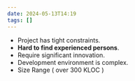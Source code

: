 ```yaml
---
date: 2024-05-13T14:19
tags: []
---
```

- Project has tight constraints.
- **Hard to find experienced persons**.
- Require significant innovation.
- Development environment is complex.
- Size Range ( over 300 KLOC )